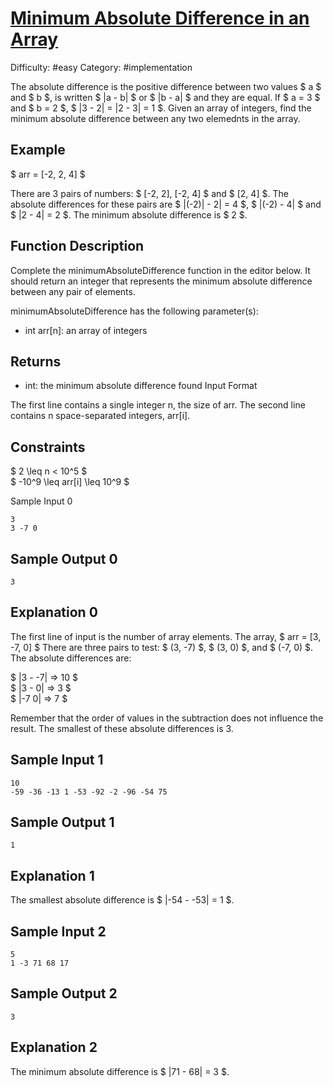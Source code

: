
# [Minimum Absolute Difference in an Array](https://www.hackerrank.com/challenges/minimum-absolute-difference-in-an-array)

Difficulty: #easy
Category: #implementation

The absolute difference is the positive difference between two values
$ a $ and $ b $, is written $ |a - b| $ or $ |b - a| $ and they are equal. If $ a = 3 $ and
$ b = 2 $, $ |3 - 2| = |2 - 3| = 1 $. Given an array of integers, find the minimum
absolute difference between any two elemednts in the array.

## Example

$ arr = [-2, 2, 4] $

There are 3 pairs of numbers: $ [-2, 2], [-2, 4] $ and $ [2, 4] $. The absolute
differences for these pairs are $ |(-2)| - 2| = 4 $, $ |(-2) - 4| $ and $ |2 - 4| = 2 $.
The minimum absolute difference is $ 2 $.

## Function Description

Complete the minimumAbsoluteDifference function in the editor below.
It should return an integer that represents the minimum absolute difference
between any pair of elements.

minimumAbsoluteDifference has the following parameter(s):

- int arr[n]: an array of integers

## Returns

- int: the minimum absolute difference found
Input Format

The first line contains a single integer n, the size of arr.
The second line contains n space-separated integers, arr[i].

## Constraints

$ 2 \leq n < 10^5 $ \
$ -10^9 \leq arr[i] \leq 10^9 $

Sample Input 0

```text
3
3 -7 0
```

## Sample Output 0

```text
3
```

## Explanation 0

The first line of input is the number of array elements. The array,
$ arr = [3, -7, 0] $ There are three pairs to test: $ (3, -7) $, $ (3, 0) $, and
$ (-7, 0) $. The absolute differences are:

$ |3 - -7| => 10 $ \
$ |3 - 0| => 3 $ \
$ |-7 0| => 7 $

Remember that the order of values in the subtraction does not influence
the result. The smallest of these absolute differences is 3.

## Sample Input 1

```text
10
-59 -36 -13 1 -53 -92 -2 -96 -54 75
```

## Sample Output 1

```text
1
```

## Explanation 1

The smallest absolute difference is $ |-54 - -53| = 1 $.

## Sample Input 2

```text
5
1 -3 71 68 17
```

## Sample Output 2

```text
3
```

## Explanation 2

The minimum absolute difference is $ |71 - 68| = 3 $.
